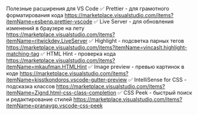 Полезные расширения для VS Code
:white_check_mark: Prettier - для грамотного форматирования кода https://marketplace.visualstudio.com/items?itemName=esbenp.prettier-vscode
:white_check_mark: Live Server - для обновления изменений в браузере на лету
https://marketplace.visualstudio.com/items?itemName=ritwickdey.LiveServer
:white_check_mark: Highlight - подсветка парных тегов
https://marketplace.visualstudio.com/items?itemName=vincaslt.highlight-matching-tag
:white_check_mark: HTML Hint - проверка кода
https://marketplace.visualstudio.com/items?itemName=mkaufman.HTMLHint
:white_check_mark: Image preview - превью картинок в коде
https://marketplace.visualstudio.com/items?itemName=kisstkondoros.vscode-gutter-preview
:white_check_mark: IntelliSense for CSS - подсказка классов
https://marketplace.visualstudio.com/items?itemName=Zignd.html-css-class-completion
:white_check_mark: CSS Peek - быстрый поиск и редактирование стилей
https://marketplace.visualstudio.com/items?itemName=pranaygp.vscode-css-peek
